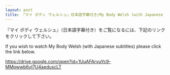 ```yaml
---
layout: post
title: 『マイ ボディ ウェルシュ』日本語字幕付き/My Body Welsh (with Japanese subtitles)
---
```

『マイ ボディ ウェルシュ』（日本語字幕付き）をご覧になるには、下記のリンクをクリックして下さい。

If you wish to watch My Body Welsh (with Japanese subtitles) please click the link below. 

<https://drive.google.com/open?id=1UuAFArvuYc9-MMpwwb6yI7U4aeduscLT>